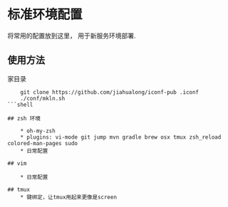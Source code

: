 # 标准环境配置

将常用的配置放到这里， 用于新服务环境部署.


## 使用方法
家目录
```shell
    git clone https://github.com/jiahualong/iconf-pub .iconf
    ./conf/mkln.sh
```shell

## zsh 环境

    * oh-my-zsh
    * plugins: vi-mode git jump mvn gradle brew osx tmux zsh_reload colored-man-pages sudo
    * 日常配置

## vim

    * 日常配置
    
## tmux 
    * 键绑定，让tmux用起来更像是screen 






